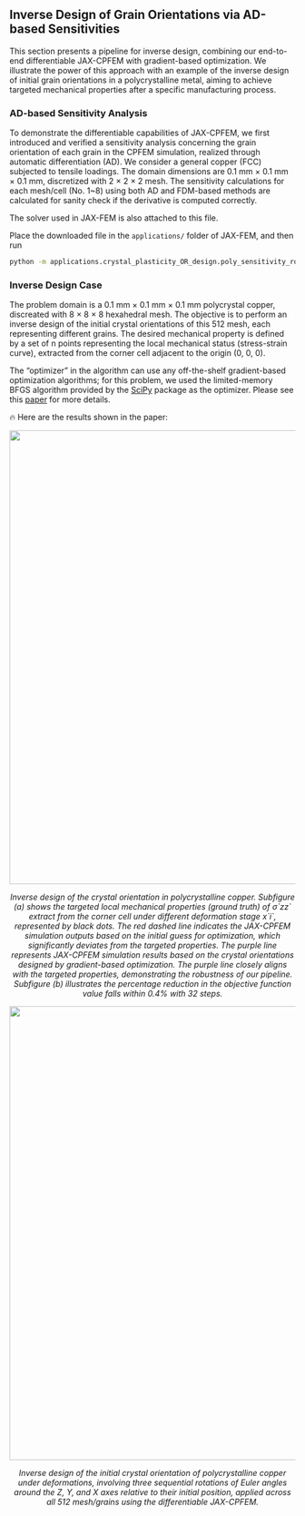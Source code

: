 ## Inverse Design of Grain Orientations via AD-based Sensitivities

This section presents a pipeline for inverse design, combining our end-to-end differentiable JAX-CPFEM with gradient-based optimization. We illustrate the power of this approach with an example of the inverse design of initial grain orientations in a polycrystalline metal, aiming to achieve targeted mechanical properties after a specific manufacturing process. 


### AD-based Sensitivity Analysis
To demonstrate the differentiable capabilities of JAX-CPFEM, we first introduced and verified a sensitivity analysis concerning the grain orientation of each grain in the CPFEM simulation, realized through automatic differentiation (AD). We consider a general copper (FCC) subjected to tensile loadings. The domain dimensions are 0.1 mm × 0.1 mm × 0.1 mm, discretized with 2 × 2 × 2 mesh. The sensitivity calculations for each mesh/cell (No. 1~8) using both AD and FDM-based methods are calculated for sanity check if the derivative is computed correctly.

The solver used in JAX-FEM is also attached to this file.

Place the downloaded file in the `applications/` folder of JAX-FEM, and then run
```bash
python -m applications.crystal_plasticity_OR_design.poly_sensitivity_rot_mesh2
```


### Inverse Design Case
The problem domain is a 0.1 mm × 0.1 mm × 0.1 mm polycrystal copper, discreated with 8 × 8 × 8 hexahedral mesh. The objective is to perform an inverse design of the initial crystal orientations of this 512 mesh, each representing different grains. The desired mechanical property is defined by a set of n points representing the local mechanical status (stress-strain curve), extracted from the corner cell adjacent to the origin (0, 0, 0).

The “optimizer” in the algorithm can use any off-the-shelf gradient-based optimization algorithms; for this problem, we used the limited-memory BFGS algorithm provided by the [SciPy](https://anaconda.org/anaconda/scipy) package as the optimizer. Please see this [paper](https://doi.org/10.1038/s41524-025-01528-2) for more details.


:fire: Here are the results shown in the paper:
<p align="middle">
  <img src="/docs/materials/fig09.png" width="800" />
</p>
<p align="middle">
    <em >Inverse design of the crystal orientation in polycrystalline copper. Subfigure (a) shows the targeted local mechanical properties (ground truth) of σ`zz` extract from the corner cell under different deformation stage x`i`, represented by black dots. The red dashed line indicates the JAX-CPFEM simulation outputs based on the initial guess for optimization, which significantly deviates from the targeted properties. The purple line represents JAX-CPFEM simulation results based on the crystal orientations designed by gradient-based optimization. The purple line closely aligns with the targeted properties, demonstrating the robustness of our pipeline. Subfigure (b) illustrates the percentage reduction in the objective function value falls within 0.4% with 32 steps.</em>
</p>


<p align="middle">
  <img src="/docs/materials/fig10.png" width="800" />
</p>
<p align="middle">
    <em >Inverse design of the initial crystal orientation of polycrystalline copper under deformations, involving three sequential rotations of Euler angles around the Z, Y, and X axes relative to their initial position, applied across all 512 mesh/grains using the differentiable JAX-CPFEM. </em>
</p>
